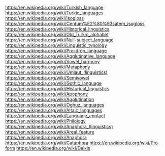 
<!--
-->

https://en.wikipedia.org/wiki/Turkish_language
https://en.wikipedia.org/wiki/Turkic_languages
https://en.wikipedia.org/wiki/Isogloss
https://en.wikipedia.org/wiki/Centum%E2%80%93satem_isogloss
https://en.wikipedia.org/wiki/Historical_linguistics
https://en.wikipedia.org/wiki/Old_Turkic_alphabet
https://en.wikipedia.org/wiki/Null-subject_language
https://en.wikipedia.org/wiki/Linguistic_typology
https://en.wikipedia.org/wiki/Pro-drop_language
https://en.wikipedia.org/wiki/Agglutinative_language
https://en.wikipedia.org/wiki/Vowel_harmony
https://en.wikipedia.org/wiki/Metaphony
https://en.wikipedia.org/wiki/Umlaut_(linguistics)
https://en.wikipedia.org/wiki/Semivowel
https://en.wikipedia.org/wiki/Gothic_language
https://en.wikipedia.org/wiki/Historical_linguistics
https://en.wikipedia.org/wiki/Apophony
https://en.wikipedia.org/wiki/Agglutination
https://en.wikipedia.org/wiki/Oghuz_languages
https://en.wikipedia.org/wiki/Altaic_languages
https://en.wikipedia.org/wiki/Language_contact
https://en.wikipedia.org/wiki/Philology
https://en.wikipedia.org/wiki/Anaphora_(linguistics)
https://en.wikipedia.org/wiki/Areal_feature
https://en.wikipedia.org/wiki/Anaphora
https://en.wikipedia.org/wiki/Cataphora
https://en.wikipedia.org/wiki/Pro-form
https://en.wikipedia.org/wiki/Deixis

<!-- vim: set autoindent expandtab sw=4 syntax=markdown: -->

